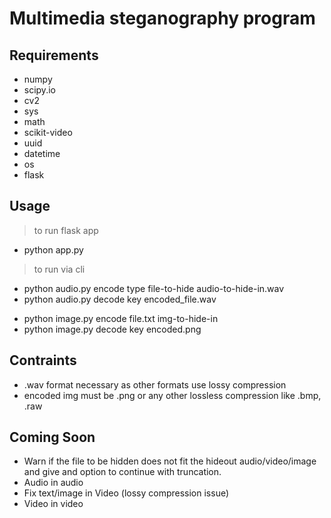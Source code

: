 # Multimedia steganography program

## Requirements 

- numpy
- scipy.io
- cv2 
- sys
- math
- scikit-video
- uuid
- datetime
- os
- flask

## Usage

> to run flask app
- python app.py
    >
> to run via cli
- python audio.py encode type file-to-hide audio-to-hide-in.wav
- python audio.py decode key encoded_file.wav
    >
- python image.py encode file.txt img-to-hide-in
- python image.py decode key encoded.png
    
## Contraints
- .wav format necessary as other formats use lossy compression
- encoded img must be .png or any other lossless compression like .bmp, .raw

## Coming Soon

- Warn if the file to be hidden does not fit the hideout audio/video/image and give and option to continue with truncation.
- Audio in audio
- Fix text/image in Video (lossy compression issue)
- Video in video
